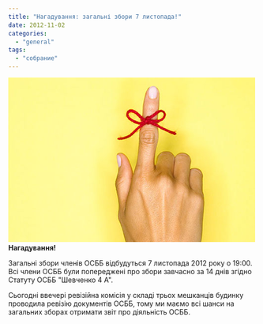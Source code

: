 ```yaml
---
title: "Нагадування: загальні збори 7 листопада!"
date: 2012-11-02
categories: 
  - "general"
tags: 
  - "собрание"
---
```


[![](/wp-content/uploads/2012/11/reminder.jpg)](/wp-content/uploads/2012/11/reminder.jpg)**Нагадування!**

Загальні збори членів ОСББ відбудуться 7 листопада 2012 року о 19:00. Всі члени ОСББ були попереджені про збори завчасно за 14 днів згідно Статуту ОСББ "Шевченко 4 А".

Сьогодні ввечері ревізійна комісія у складі трьох мешканців будинку проводила ревізію документів ОСББ, тому ми маємо всі шанси на загальних зборах отримати звіт про діяльність ОСББ.
